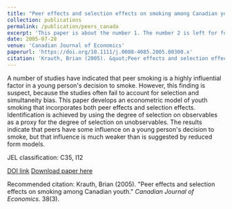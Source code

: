 ```yaml
---
title: "Peer effects and selection effects on smoking among Canadian youth"
collection: publications
permalink: /publication/peers_canada
excerpt: 'This paper is about the number 1. The number 2 is left for future work.'
date: 2005-07-28
venue: 'Canadian Journal of Economics'
paperurl: 'https://doi.org/10.1111/j.0008-4085.2005.00300.x'
citation: 'Krauth, Brian (2005). &quot;Peer effects and selection effects on smoking among Canadian youth.&quot; <i>Canadian Journal of Economics</i>. 38(3).'
---
```

 A number of studies have indicated that peer smoking is a highly influential factor in a young person's decision to 
 smoke. However, this finding is suspect, because the studies often fail to account for selection and simultaneity 
 bias. This paper develops an econometric model of youth smoking that incorporates both peer effects and selection
 effects. Identification is achieved by using the degree of selection on observables as a proxy for the degree of
 selection on unobservables. The results indicate that peers have some influence on a young person's decision to
 smoke, but that influence is much weaker than is suggested by reduced form models.
 
 JEL classification: C35, I12

[DOI link](https://doi.org/10.1111/j.0008-4085.2005.00300.x)
[Download paper here](http://academicpages.github.io/files/paper1.pdf)

Recommended citation: Krauth, Brian (2005). &quot;Peer effects and selection effects on smoking among Canadian youth.&quot; <i>Canadian Journal of Economics</i>. 38(3).
